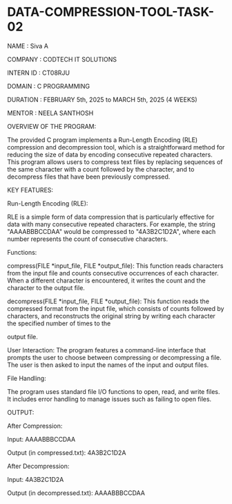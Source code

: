 # DATA-COMPRESSION-TOOL-TASK-02

NAME : Siva A

COMPANY : CODTECH IT SOLUTIONS

INTERN ID : CT08RJU

DOMAIN : C PROGRAMMING

DURATION : FEBRUARY 5th, 2025 to MARCH 5th, 2025 (4 WEEKS)

MENTOR : NEELA SANTHOSH

OVERVIEW OF THE PROGRAM:

The provided C program implements a Run-Length Encoding (RLE) compression and decompression tool, which is a straightforward method for reducing the size of data by encoding consecutive repeated characters. This program allows users to compress text files by replacing sequences of the same character with a count followed by the character, and to decompress files that have been previously compressed.

KEY FEATURES:

Run-Length Encoding (RLE):

RLE is a simple form of data compression that is particularly effective for data with many consecutive repeated characters. For example, the string "AAAABBBCCDAA" would be compressed to "4A3B2C1D2A", where each number represents the count of consecutive characters.

Functions:

compress(FILE *input_file, FILE *output_file):
This function reads characters from the input file and counts consecutive occurrences of each character. When a different character is encountered, it writes the count and the character to the output file.

decompress(FILE *input_file, FILE *output_file):
This function reads the compressed format from the input file, which consists of counts followed by characters, and reconstructs the original string by writing each character the specified number of times to the 

output file.

User Interaction:
The program features a command-line interface that prompts the user to choose between compressing or decompressing a file. The user is then asked to input the names of the input and output files.


File Handling:

The program uses standard file I/O functions to open, read, and write files. It includes error handling to manage issues such as failing to open files.

OUTPUT:

After Compression:

Input: AAAABBBCCDAA

Output (in compressed.txt): 4A3B2C1D2A

After Decompression:

Input: 4A3B2C1D2A

Output (in decompressed.txt): AAAABBBCCDAA


